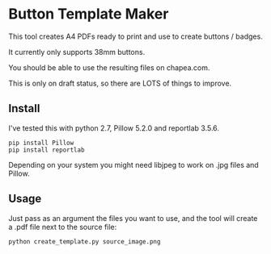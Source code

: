 # Button Template Maker

This tool creates A4 PDFs ready to print and use to create buttons / badges.

It currently only supports 38mm buttons.

You should be able to use the resulting files on chapea.com.

This is only on draft status, so there are LOTS of things to improve.

## Install

I've tested this with python 2.7, Pillow 5.2.0 and reportlab 3.5.6.

```
pip install Pillow
pip install reportlab
```

Depending on your system you might need libjpeg to work on .jpg files and Pillow.

## Usage

Just pass as an argument the files you want to use, and the tool will create a .pdf file next to the source file:

```
python create_template.py source_image.png
```
